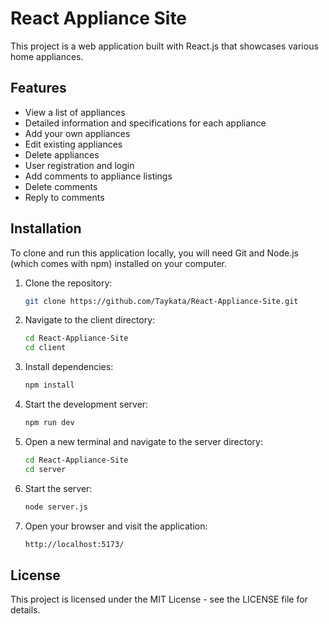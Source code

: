 # React Appliance Site

This project is a web application built with React.js that showcases various home appliances.

## Features

- View a list of appliances
- Detailed information and specifications for each appliance
- Add your own appliances
- Edit existing appliances
- Delete appliances
- User registration and login
- Add comments to appliance listings
- Delete comments
- Reply to comments

## Installation

To clone and run this application locally, you will need Git and Node.js (which comes with npm) installed on your computer.

1. Clone the repository:
    ```bash
    git clone https://github.com/Taykata/React-Appliance-Site.git

2. Navigate to the client directory:
    ```bash
    cd React-Appliance-Site
    cd client

3. Install dependencies:
    ```bash
    npm install

4. Start the development server:
    ```bash
    npm run dev

5. Open a new terminal and navigate to the server directory:
    ```bash
    cd React-Appliance-Site
    cd server

6. Start the server:
    ```bash
    node server.js

7. Open your browser and visit the application:
    ```bash
    http://localhost:5173/

## License
This project is licensed under the MIT License - see the LICENSE file for details.